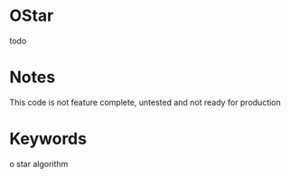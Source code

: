 OStar
=====
todo

Notes
=====
This code is not feature complete, untested and not ready for production

Keywords
========
o star algorithm

